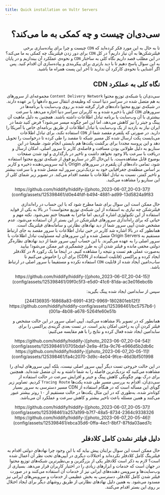 ```yaml
---
title: Quick installation on Vultr Servers
---
```



<div dir="rtl" markdown=1>


# سی‌دی‌ان چیست و چه کمکی به ما می‌کند؟

تا به حال به این مورد فکر کرده‌اید که `CDN` چیست و چرا برای پیاده‌سازی برخی فیلترشکن‌ها به آن نیاز داریم؟ در کل `CDN` برای دور زدن فیلترینگ چه کمکی به ما ‌می‌کند؟
در این مطلب قصد داریم نگاه کلی به ساختار `CDN` و نحوه‌ی عملکرد آن بیندازیم و در پایان به این سوال پاسخ دهیم تا با دید بازتری برای پیکربندی و پیاده‌سازی آن اقدام کنید. پس اگر آشنایی با نحوه‌ی کارکرد آن ندارید تا آخر این پست همراه ما باشید.


## نگاه کلی به عملکرد CDN
سی‌دی‌ان یا شبکه‌ی توزیع محتوا `Content Delivery Network` مجموعه‌ای از سرورهای به هم متصل شده در سراسر دنیا است که وظیفه‌ی انتقال سریع داده‎ها را بر عهده دارند. در شبکه‌ی توزیع محتوا داده‌های قرار گرفته شده بر روی وب‌سایت‌ یا برنامه‌ها در سرورهای `CDN` کش یا ذخیره شده و به کاربران سراسر دنیا اجازه می‌دهد با سرعت بیشتری با آن وب‌سایت یا برنامه تبادل اطلاعات داشته باشند. همچنین به دلیل ماهیت آن پینگ و جیتر را نیز کاهش می‌دهد، اما این امر چگونه میسر می‌شود؟ فرض کنید شما در ایران نیاز به بازدید از یک وب‌سایت یا تبادل اطلاعات از طریق برنامه‌ای خاص با آمریکا را دارید. در صورتی که پلتفرم مقصد شما از `CDN` استفاده نکند، برای تبادل اطلاعات می‌بایست پکت ارسال شده کل مسیر شبکه‌ تا مقصد را طی کرده تا درخواست را تحویل دهد و این پروسه مجددا برای برگشت پکت‌ها هم بایستی انجام شود. طبیعتا در این سناریو به دلیل طولانی بودن مسافت و فاصله‌ی کاربر تا سرور اصلی، امکان ارسال و دریافت با سرعت بالا وجود نخواهد داشت و تاخیر در بارگذاری و لود شدن صفحات بوضوح قابل مشاهده‌ست.
با این‌حال اگر در سناریو فوق از شبکه‌ی توزیع محتوا استفاده شود، تمامی داده‌های آن پلتفرم در سرورهای Origin یا لبه سرویس‌دهنده ذخیره و کاربر بر اساس منطقه‌ی جغرافیایی خود به نزدیک‌ترین سرور لبه متصل شده و با سرعت بیشتر و تاخیر کمتر، نسبت به تبادل اطلاعات با مقصد اقدام می‌کند. در تصویر زیر شمای کلی از این سناریو را مشاهده می‌کنید.


<div align=center markdown=1>
![photo_2023-06-07_20-03-37](https://github.com/hiddify/hiddify-config/assets/125398461/d0e44fdf-b494-4881-ad99-13d5824a9f83)
</div>

حال ممکن است این سوال برای شما مطرح شود که با این حساب در راه‌اندازی فیلترشکن چه نیازی به استفاده از این شبکه‌ی توزیع محتواست؟
در بالا به یکی از فواید استفاده از این تکنولوژی اشاره کردیم، اما ماجرا به همینجا ختم نمی‌شود. نکته مهم و حیاتی که برای راه‌اندازی سرورهای فیلترشکن در این بستر از آن استفاده می‌شود، عدم مشخص شدن آیپی سرور شما از دید نهادهای نظارتی و سامانه‌های فیلترینگ است. همانطور که در بالا اشاره شد کاربر در حین تبادل اطلاعات با سرور مقصد به جای ارتباط مستقیم به Origin Servers متصل شده و این سرورهای لبه مسئولیت تبادل اطلاعات با سرور اصلی را به عهده می‌گیرند. با این حساب آیپی سرور شما از دید نهادهای نظاره‌گر دولتی مخفی مانده و فیلتر شدن آن به طرز چشمگیری غیر ممکن می‌شود!
بیایید به‌صورت عملی هم تست و نتیجه را مشاهده کنیم. در اینجا ما یک رکورد A در کلادفلر ایجاد کرده و پراکسی (قابلیت استفاده از CDN) برای آن را خاموش می‌کنیم تا ساب‌دامین ایجاد شده از قابلیت `CDN` استفاده نکرده و مستقیما با سرور اصلی در ارتباط باشد.


<div align=center markdown=1>
![photo_2023-06-07_20-04-15](https://github.com/hiddify/hiddify-config/assets/125398461/09f0c5f3-e5d0-41c6-81da-ac3e016ebc6b)

</div>

سپس از سابدامین ایجاد شده پینگ بگیرید:


<div align=center markdown=1>
![244136935-16868a83-6991-43f2-9969-1802801eb12f](https://github.com/hiddify/hiddify-config/assets/125398461/bc5757b6-001a-4b08-a678-5264fe60e51b)

</div>

همانطور که در تصویر بالا مشاهده می‌کنید، آیپی اصلی سرور در این حالت مشخص و فیلتر کردن آن به راحتی امکان پذیر است.
در تست بعدی گزینه‌ی پراکسی را برای سابدامین ایجاد شده فعال کرده و نتایج را با هم مقایسه می‌کنیم:


<div align=center markdown=1>
![photo_2023-06-07_20-04-54](https://github.com/hiddify/hiddify-config/assets/125398461/0705bdaf-2e9a-4f3a-9c76-e966d5b2db6c)
</div>

<div align=center markdown=1>
![photo_2023-06-07_20-05-11](https://github.com/hiddify/hiddify-config/assets/125398461/fa4c2070-3d9c-4e04-9fce-46d3bf501998)

</div>

در این حالت خروجی تست دیگر آیپی سرور اصلی نیست، بلکه آیپی سرورهای لبه‌ای را مشاهده می‌کنید که نزدیک‌ترین فاصله را به شما داشته و به آن متصل شده‌اید.
همچنین برای درک بهتر چگونگی کاهش پینگ و جیتر و افزایش سرعت در حالت استفاده از سی‌دی‌ان، اقدام به بررسی مسیر طی شده پکت‌ها `Tracing Route` کردیم. تصاویر زیر گویای این مسأله‌ است که در هنگام استفاده از CDN مسیر دسترسی به سرور بسیار کوتاه‌تر شده، به‌طوری که در این مثال پکت‌ها در حالت مستقیم از ۱۰ روتر بیشتر عبور می‌کنند و همین مسئله باعث تاخیر بیشتر و کاهش سرعت و عملکرد آن می‌باشد.

<div align=center markdown=1>
![photo_2023-06-07_20-05-37](https://github.com/hiddify/hiddify-config/assets/125398461/a257a199-b7f7-48a5-8734-2364c9338326)
</div>

<div align=center markdown=1>
![photo_2023-06-07_20-05-46](https://github.com/hiddify/hiddify-config/assets/125398461/ebca35d6-0ffa-4ec1-8bf7-87fda03aed7c)
</div>

## دلیل فیلتر نشدن کامل کلادفلر
حال ممکن است این سوال برایتان پیش بیاید که با این وجود چرا نهادهای دولتی اقدام به فیلترینگ کامل کلادفلر نکرده‌اند و اختلالات دیگری در آیپی‌های تحت نظر آن اعمال شده است؟ لازم به ذکر است کلادفلر یکی از بزرگترین و بی‌نظیرترین شبکه‌های توزیع محتوا در جهان است که خدمات و ابزارهای زیادی را در اختیار کاربران قرار می‌دهد. بسیاری از وب‌سایت‌ها و سرویس دهنده‌های ایرانی نیز از خدمات آن استفاده می‌کنند و در صورت فیلتر شدن کامل کلادفلر، دسترسی به بخش عظیمی از خدمات و سرویس‌های ایرانی نیز مسدود می‌شود. به همین دلیل نهادهای نظارتی از طریق روشهای دیگر برای ایجاد اختلال بر روی این بستر اقدام می‌کنند.


